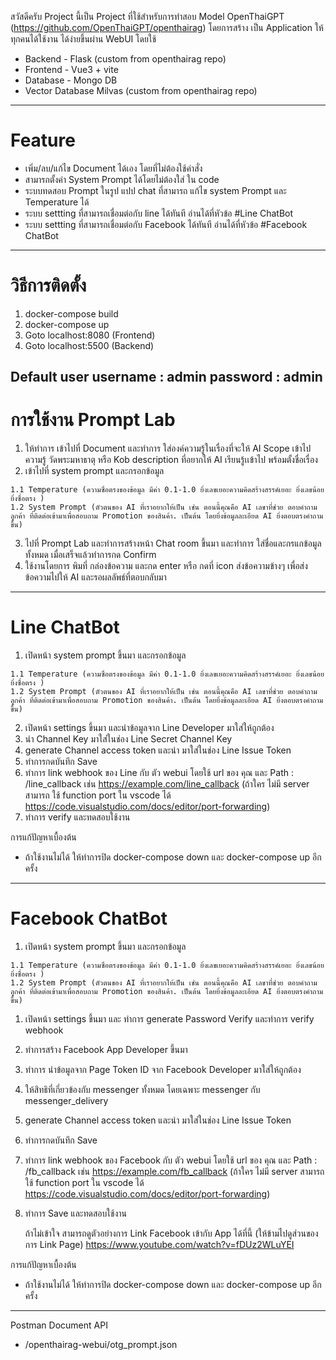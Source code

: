 สวัสดีครับ Project นี้เป็น Project ที่ใช้สำหรับการทำสอบ Model OpenThaiGPT (https://github.com/OpenThaiGPT/openthairag)
โดยการสร้าง เป็น Application ให้ทุกคนได้ใช้งาน ได้ง่ายขึ้นผ่าน WebUI โดยใช้
  
  - Backend - Flask (custom from openthairag repo)
  - Frontend - Vue3 + vite
  - Database - Mongo DB
  - Vector Database Milvas (custom from openthairag repo)
---------------------------------------------------------------
# Feature 
  - เพิ่ม/ลบ/แก้ไข Document ได้เอง โดยที่ไม่ต้องใช้คำสั่ง
  - สามารถตั้งค่า System Prompt ได้โดยไม่ต้องใส่ ใน code
  - ระบบทดสอบ Prompt ในรูป แปป chat ที่สามารถ แก้ไข system Prompt และ Temperature ได้
  - ระบบ settting ที่สามารถเชื่อมต่อกับ line ได้ทันที อ่านได้ที่หัวข้อ #Line ChatBot
  - ระบบ settting ที่สามารถเชื่อมต่อกับ Facebook ได้ทันที อ่านได้ที่หัวข้อ #Facebook ChatBot
---------------------------------------------------------------
# วิธีการติดตั้ง
  1. docker-compose build
  2. docker-compose up
  3. Goto localhost:8080 (Frontend)
  4. Goto localhost:5500 (Backend)

  Default user
  username : admin
  password : admin
---------------------------------------------------------------
# การใช้งาน Prompt Lab
  1. ให้ทำการ เข้าไปที่ Document และทำการ ใส่องค์ความรู้ในเรื่องที่จะให้ AI Scope เข้าไป ความรู้ วัดพระมหาธาตุ หรือ Kob description ที่อยากให้ AI เรียนรู้เเข้าไป พร้อมตั้งชื่อเรื่อง
  2. เข้าไปที่ system prompt และกรอกข้อมูล
     
    1.1 Temperature (ความซื่อตรงของข้อมูล มีค่า 0.1-1.0 ยิ่งเลขเยอะความคิดสร้างสรรค์เยอะ ยิ่งเลขน้อยยิ่งซื่อตรง )
    1.2 System Prompt (ตัวตนของ AI ที่เราอยากให้เป็น เช่น ตอนนี้คุณคือ AI เลขาที่ช่วย ตอบคำถามลูกค้า ที่ติดต่อเข้ามาเพื่อสอบถาม Promotion ของสินค้า. เป็นต้น โดยยิ่งข้อมูลละเอียด AI ยิ่งตอบตรงคำถามขึ้น)

  3. ไปที่ Prompt Lab และทำการสร้างหน้า Chat room ขึ้นมา และทำการ ใส่ชื่อและกรแกข้อมูลทั้งหมด เมื่อเสร็จแล้วทำการกด Confirm
  4. ใช้งานโดยการ พิมที่ กล่องข้อความ และกด enter หรือ กดที่ icon ส่งข้อความข้างๆ เพื่อส่งข้อความไปให้ AI และรอผลลัพธ์ที่ตอบกลับมา
---------------------------------------------------------------
# Line ChatBot
  1. เปิดหน้า system prompt ขึ้นมา และกรอกข้อมูล
     
    1.1 Temperature (ความซื่อตรงของข้อมูล มีค่า 0.1-1.0 ยิ่งเลขเยอะความคิดสร้างสรรค์เยอะ ยิ่งเลขน้อยยิ่งซื่อตรง )
    1.2 System Prompt (ตัวตนของ AI ที่เราอยากให้เป็น เช่น ตอนนี้คุณคือ AI เลขาที่ช่วย ตอบคำถามลูกค้า ที่ติดต่อเข้ามาเพื่อสอบถาม Promotion ของสินค้า. เป็นต้น โดยยิ่งข้อมูลละเอียด AI ยิ่งตอบตรงคำถามขึ้น)
    
  2. เปิดหน้า settings ขึ้นมา และนำข้อมูลจาก Line Developer มาใส่ให้ถูกต้อง
  3. นำ Channel Key มาใส่ในช่อง Line Secret Channel Key 
  4. generate Channel access token และนำ มาใส่ในช่อง Line Issue Token
  5. ทำการกดบันทึก Save
  6. ทำการ link webhook ของ Line กับ ตัว webui โดยใช้ url ของ คุณ และ Path : /line_callback เช่น https://example.com/line_callback (ถ้าใคร ไม่มี server สามารถ ใช้ function port ใน vscode ได้ https://code.visualstudio.com/docs/editor/port-forwarding)
  7. ทำการ verify และทดสอบใช้งาน

การแก้ปัญหาเบื้องต้น
  - ถ้าใช้งานไม่ได้ ให้ทำการปิด docker-compose down และ docker-compose up อีกครั้ง

---------------------------------------------------------------
# Facebook ChatBot
  1. เปิดหน้า system prompt ขึ้นมา และกรอกข้อมูล
     
    1.1 Temperature (ความซื่อตรงของข้อมูล มีค่า 0.1-1.0 ยิ่งเลขเยอะความคิดสร้างสรรค์เยอะ ยิ่งเลขน้อยยิ่งซื่อตรง )
    1.2 System Prompt (ตัวตนของ AI ที่เราอยากให้เป็น เช่น ตอนนี้คุณคือ AI เลขาที่ช่วย ตอบคำถามลูกค้า ที่ติดต่อเข้ามาเพื่อสอบถาม Promotion ของสินค้า. เป็นต้น โดยยิ่งข้อมูลละเอียด AI ยิ่งตอบตรงคำถามขึ้น)
    
  1. เปิดหน้า settings ขึ้นมา และ ทำการ generate Password Verify และทำการ verify webhook
  2. ทำการสร้าง Facebook App Developer ขึ้นมา
  3. ทำการ นำข้อมูลจาก Page Token ID จาก Facebook Developer มาใส่ให้ถูกต้อง 
  4. ให้สิทธิที่เกี่ยวข้องกับ messenger ทั้งหมด โดยเฉพาะ messenger กับ messenger_delivery 
  5. generate Channel access token และนำ มาใส่ในช่อง Line Issue Token
  6. ทำการกดบันทึก Save
  7. ทำการ link webhook ของ Facebook กับ ตัว webui โดยใช้ url ของ คุณ และ Path : /fb_callback เช่น https://example.com/fb_callback (ถ้าใคร ไม่มี server สามารถ ใช้ function port ใน vscode ได้ https://code.visualstudio.com/docs/editor/port-forwarding)
  8. ทำการ Save และทดสอบใช้งาน

     ถ้าไม่เข้าใจ สามารถดูตัวอย่างการ Link Facebook เข้ากับ App ได้ที่นี้ (ให้ข้ามไปดูส่วนของการ Link Page) https://www.youtube.com/watch?v=fDUz2WLuYEI

การแก้ปัญหาเบื้องต้น
  - ถ้าใช้งานไม่ได้ ให้ทำการปิด docker-compose down และ docker-compose up อีกครั้ง

---------------------------------------------------------------
Postman Document API
- /openthairag-webui/otg_prompt.json
